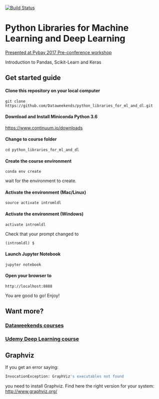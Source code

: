 [![Build Status](https://travis-ci.org/Dataweekends/python_libraries_for_ml_and_dl.svg?branch=master)](https://travis-ci.org/Dataweekends/python_libraries_for_ml_and_dl)


# Python Libraries for Machine Learning and Deep Learning

<a href="https://pybay.com/speaker/francesco-mosconi/#talk-114" target="_blank">Presented at Pybay 2017 Pre-conference workshop</a>

Introduction to Pandas, Scikit-Learn and Keras

## Get started guide

#### Clone this repository on your local computer

```
git clone https://github.com/Dataweekends/python_libraries_for_ml_and_dl.git
```

#### Download and Install Miniconda Python 3.6

https://www.continuum.io/downloads

#### Change to course folder

```
cd python_libraries_for_ml_and_dl
```

#### Create the course environment

```
conda env create
```

wait for the environment to create.

#### Activate the environment (Mac/Linux)
```
source activate intromldl
```

#### Activate the environment (Windows)
```
activate intromldl
```

Check that your prompt changed to

```
(intromldl) $
```

#### Launch Jupyter Notebook

```
jupyter notebook
```

#### Open your browser to

```
http://localhost:8888
```

You are good to go! Enjoy!


## Want more?

### <a href="https://www.dataweekends.com/sign-up" target="_blank">Dataweekends courses</a>
### <a href="https://www.dataweekends.com/udemy" target="_blank">Udemy Deep Learning course</a>





## Graphviz
If you get an error saying:

```python
InvocationException: GraphViz's executables not found
```

you need to install Graphviz. Find here the right version for your system:
http://www.graphviz.org/
